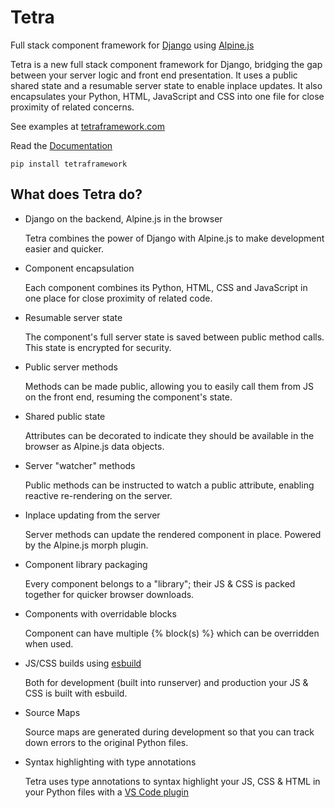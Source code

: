 # Tetra

Full stack component framework for [Django](http://djangoproject.com) using [Alpine.js](https://alpinejs.dev)

Tetra is a new full stack component framework for Django, bridging the gap between your server logic and front end presentation. It uses a public shared state and a resumable server state to enable inplace updates. It also encapsulates your Python, HTML, JavaScript and CSS into one file for close proximity of related concerns.

See  examples at [tetraframework.com](https://www.tetraframework.com)

Read the [Documentation](https://www.tetraframework.com/docs)

```
pip install tetraframework
```

## What does Tetra do?

  - Django on the backend, Alpine.js in the browser

    Tetra combines the power of Django with Alpine.js to make development easier and quicker.

  - Component encapsulation

    Each component combines its Python, HTML, CSS and JavaScript in one place for close proximity of related code.

  - Resumable server state

    The component's full server state is saved between public method calls. This state is encrypted for security.

  - Public server methods

    Methods can be made public, allowing you to easily call them from JS on the front end, resuming the component's state.

  - Shared public state

    Attributes can be decorated to indicate they should be available in the browser as Alpine.js data objects.

  - Server "watcher" methods

    Public methods can be instructed to watch a public attribute, enabling reactive re-rendering on the server.

  - Inplace updating from the server

    Server methods can update the rendered component in place. Powered by the Alpine.js morph plugin.

  - Component library packaging

    Every component belongs to a "library"; their JS & CSS is packed together for quicker browser downloads.

  - Components with overridable blocks

    Component can have multiple {% block(s) %} which can be overridden when used.

  - JS/CSS builds using [esbuild](https://esbuild.github.io)

    Both for development (built into runserver) and production your JS & CSS is built with esbuild.

  - Source Maps

    Source maps are generated during development so that you can track down errors to the original Python files.

  - Syntax highlighting with type annotations

    Tetra uses type annotations to syntax highlight your JS, CSS & HTML in your Python files with a [VS Code plugin](https://github.com/samwillis/python-inline-source/tree/main/vscode-python-inline-source)